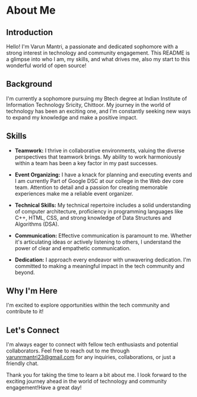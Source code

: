 # About Me

## Introduction

Hello! I'm Varun Mantri, a passionate and dedicated sophomore with a strong interest in technology and community engagement. This README is a glimpse into who I am, my skills, and what drives me, also my start to this wonderful world of open source!

## Background

I'm currently a sophomore pursuing my Btech degree at Indian Institute of Information Technology Sricity, Chittoor. My journey in the world of technology has been an exciting one, and I'm constantly seeking new ways to expand my knowledge and make a positive impact.

## Skills

-   **Teamwork:** I thrive in collaborative environments, valuing the diverse perspectives that teamwork brings. My ability to work harmoniously within a team has been a key factor in my past successes.

-   **Event Organizing:** I have a knack for planning and executing events and I am currently Part of Google DSC at our college in the Web dev core team. Attention to detail and a passion for creating memorable experiences make me a reliable event organizer.

-   **Technical Skills:** My technical repertoire includes a solid understanding of computer architecture, proficiency in programming languages like C++, HTML, CSS, and strong knowledge of Data Structures and Algorithms (DSA).

-   **Communication:** Effective communication is paramount to me. Whether it's articulating ideas or actively listening to others, I understand the power of clear and empathetic communication.

-   **Dedication:** I approach every endeavor with unwavering dedication. I'm committed to making a meaningful impact in the tech community and beyond.

## Why I'm Here

I'm excited to explore opportunities within the tech community and contribute to it!

## Let's Connect

I'm always eager to connect with fellow tech enthusiasts and potential collaborators. Feel free to reach out to me through varunrmantri23@gmail.com for any inquiries, collaborations, or just a friendly chat.

Thank you for taking the time to learn a bit about me. I look forward to the exciting journey ahead in the world of technology and community engagement!Have a great day!

